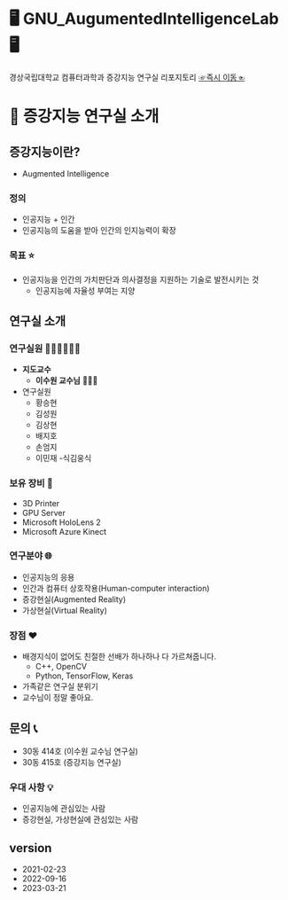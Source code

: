 # 🖥️ GNU_AugumentedIntelligenceLab 🖥️  
경상국립대학교 컴퓨터과학과 증강지능 연구실 리포지토리
[☞즉시 이동☜](https://ailab.gnu.ac.kr) 

# 💁 증강지능 연구실 소개 

## 증강지능이란?

- Augmented Intelligence

### 정의

- 인공지능 + 인간
- 인공지능의 도움을 받아 인간의 인지능력이 확장

### 목표 ⭐

- 인공지능을 인간의 가치판단과 의사결정을 지원하는 기술로 발전시키는 것
  - 인공지능에 자율성 부여는 지양

## 연구실 소개

### 연구실원 👨🏻‍💻👩🏻‍💻

- **지도교수**
  - **이수원 교수님** 👨🏻‍🏫
- 연구실원
  - 황승현
  - 김성원
  - 김상현
  - 배지호
  - 손엄지
  - 이민재
  -식김웅식

### 보유 장비 🧰

- 3D Printer
- GPU Server
- Microsoft HoloLens 2
- Microsoft Azure Kinect

### 연구분야 🌐

- 인공지능의 응용
- 인간과 컴퓨터 상호작용(Human-computer interaction)
- 증강현실(Augmented Reality)
- 가상현실(Virtual Reality)

### 장점 ❤️

- 배경지식이 없어도 친절한 선배가 하나하나 다 가르쳐줍니다.
  - C++, OpenCV
  - Python, TensorFlow, Keras
- 가족같은 연구실 분위기
- 교수님이 정말 좋아요.

## 문의 📞

- 30동 414호 (이수원 교수님 연구실)
- 30동 415호 (증강지능 연구실)

### 우대 사항 💡

- 인공지능에 관심있는 사람
- 증강현실, 가상현실에 관심있는 사람

## version

- 2021-02-23
- 2022-09-16
- 2023-03-21 
